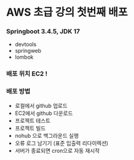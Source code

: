 # AWS 초급 강의 첫번째 배포


### Springboot 3.4.5, JDK 17
- devtools
- springweb
- lombok


### 배포 위치 EC2 !


### 배포 방법
- 로컬에서 github 업로드
- EC2에서 github 다운로드
- 프로젝트 테스트
- 프로젝트 빌드
- nohub 으로 백그라운드 실행
- 오류 로그 남기기 (표준 입출력 리다이렉션)
- 서버가 종료되면 cron으로 자동 재시작


